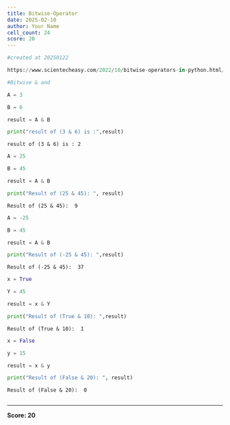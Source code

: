 ```yaml
---
title: Bitwise-Operator
date: 2025-02-10
author: Your Name
cell_count: 24
score: 20
---
```


```python
#created at 20250122
```


```python
https://www.scientecheasy.com/2022/10/bitwise-operators-in-python.html/
```


```python
#Bitwise & and
```


```python
A = 3
```


```python
B = 6
```


```python
result = A & B
```


```python
print("result of (3 & 6) is :",result)
```

    result of (3 & 6) is : 2



```python
A = 25
```


```python
B = 45
```


```python
result = A & B
```


```python
print("Result of (25 & 45): ", result)
```

    Result of (25 & 45):  9



```python
A = -25
```


```python
B = 45
```


```python
result = A & B
```


```python
print("Result of (-25 & 45): ",result)
```

    Result of (-25 & 45):  37



```python
x = True
```


```python
Y = 45
```


```python
result = x & Y
```


```python
print("Result of (True & 10): ",result)
```

    Result of (True & 10):  1



```python
x = False
```


```python
y = 15
```


```python
result = x & y
```


```python
print("Result of (False & 20): ", result)
```

    Result of (False & 20):  0



```python

```


---
**Score: 20**